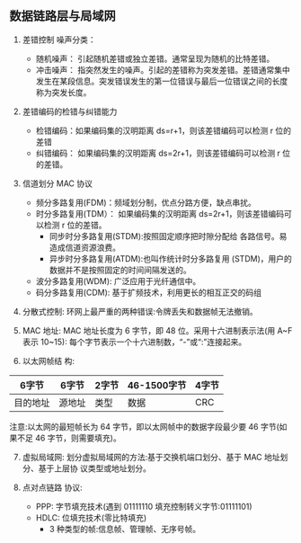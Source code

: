 ## 数据链路层与局域网

1. 差错控制
   噪声分类：
   - 随机噪声： 引起随机差错或独立差错。通常呈现为随机的比特差错。
   - 冲击噪声： 指突然发生的噪声。引起的差错称为突发差错。差错通常集中发生在某段信息。突发错误发生的第一位错误与最后一位错误之间的长度称为突发长度。

2. 差错编码的检错与纠错能力
   - 检错编码：如果编码集的汉明距离 ds=r+1，则该差错编码可以检测 r 位的差错
   - 纠错编码： 如果编码集的汉明距离 ds=2r+1，则该差错编码可以检测 r 位的差错。

3. 信道划分 MAC 协议
   - 频分多路复用(FDM)：频域划分制，优点分路方便，缺点串扰。
   - 时分多路复用(TDM）： 如果编码集的汉明距离 ds=2r+1，则该差错编码可以检测 r 位的差错。
     - 同步时分多路复用(STDM):按照固定顺序把时隙分配给 各路信号。易造成信道资源浪费。
     - 异步时分多路复用(ATDM):也叫作统计时分多路复用 (STDM)，用户的数据并不是按照固定的时间间隔发送的。
   - 波分多路复用(WDM): 广泛应用于光纤通信中。
   - 码分多路复用(CDM): 基于扩频技术，利用更长的相互正交的码组

4. 分散式控制: 环网上最严重的两种错误:令牌丢失和数据帧无法撤销。

5. MAC 地址: MAC 地址长度为 6 字节，即 48 位。采用十六进制表示法(用 A~F 表示 10~15): 每个字节表示一个十六进制数，“-”或“:”连接起来。

6. 以太网帧结 构:
   

| 6字节 | 6字节 | 2字节 | 46-1500字节 | 4字节 |
| --- | --- | --- | --- | --- |
|  目的地址 | 源地址|类型  |数据 | CRC|

   注意:以太网的最短帧长为 64 字节，即以太网帧中的数据字段最少要 46 字节(如 果不足 46 字节，则需要填充)。

7. 虚拟局域网: 划分虚拟局域网的方法:基于交换机端口划分、基于 MAC 地址划分、基于上层协 议类型或地址划分。

8. 点对点链路 协议:
   - PPP: 字节填充技术(遇到 01111110 填充控制转义字节:01111101)
   - HDLC: 位填充技术(零比特填充)
     - 3 种类型的帧:信息帧、管理帧、无序号帧。